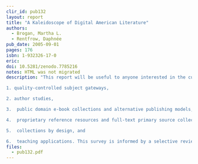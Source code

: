 ```yaml
---
clir_id: pub132
layout: report
title: "A Kaleidoscope of Digital American Literature"
authors: 
  - Brogan, Martha L. 
  - Rentfrow, Daphnée
pub_date: 2005-09-01
pages: 176
isbn: 1-932326-17-0
eric:
doi: 10.5281/zenodo.7785216
notes: HTML was not migrated
description: "This report will be useful to anyone interested in the current state of online American literature resources. Its purpose is twofold: to offer a sampling of the types of digital resources currently available or under development in support of American literature; and to identify the prevailing concerns of specialists in the field as expressed during interviews conducted between July 2004 and May 2005. Part two of the report consolidates the results of these interviews with an exploration of resources currently available. Part three examines six categories of digital work in progress: 

1. quality-controlled subject gateways, 

2. author studies, 

3.  public domain e-book collections and alternative publishing models, 

4.  proprietary reference resources and full-text primary source collections, 

5.  collections by design, and 

6.  teaching applications. This survey is informed by a selective review of the recent literature."
files:
  - pub132.pdf
---
```

